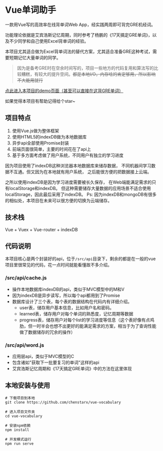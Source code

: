 # Vue单词助手

一款用Vue写的高效率在线背单词Web App，经实践两周即可背完GRE机经词。

功能理论依据是艾宾浩斯记忆周期，同时参考了杨鹏的《17天搞定GRE单词》，以及不少同学和自己使用Excel背单词的经验。

本项目尤其适合做为Excel背单词法的替代方案，尤其适合准备GRE这种考试，需要短期记忆大量单词的同学。

>因为是备考GRE时在空余时间写的，项目一些地方的代码复用和算法写的比较糟糕，有较大的提升空间。~~都是本地I/O，内存啥的肯定够用，所以影响不大能用就行~~

[点此进入本项目的demo页面（甚至可以直接在这背GRE单词）](https://gre.lukerr.com)

如果觉得本项目有帮助记得给个star~

## 项目特点

1. 使用Vue.js做为整体框架
2. 使用HTML5的indexDB做为本地数据库
3. 异步api全部使用Promise封装
4. 前端页面很简单，主要的时间花在了api上
5. 基于多方面考虑做了用户系统，不同用户有独立的学习进度

因为项目使用了indexDB这种浏览器本地数据库来储存数据，
不同机器间学习数据不互通。但又因为在本地就有用户系统，
之后能很方便的把数据接上云端。

之所以使用indexDB是因为学习进度需要被长久保存，
在Web端能满足需求的只有localStorage和indexDB。
但这种需要储存大量数据的应用场景不适合使用localStorage，因此最后采用了indexDB。
Ps: 因为indexDB和mongoDB有很多的相似处，本项目在未来可以很方便的切换为云端储存。

## 技术栈

Vue + Vuex + Vue-router + indexDB

## 代码说明

本项目核心是两个封装好的api，位于```/src/api```目录下，剩余的都是在一般的vue项目里很常见的代码，花一点时间就能看懂故不多介绍。

### /src/api/cache.js
- 操作本地数据库indexDB的api，类似于MVC模型中的M和V
- 因为indexDB是异步读写，所以每个api都用到了Promise
- 数据库设计了三个表，每个表的数据结构在代码内有详细介绍。
  - user表，储存用户基本信息，比如用户名和密码。
  - learned表，储存用户对每个单词的熟悉度，记忆周期等数据
  - progress表，储存用户对每个list的学习进度等信息（这个表好像有点鸡肋，但一时半会也想不出更好的能满足需求的方案，相当于为了查询性能做了数据储存的冗余的操作）

### /src/api/word.js
 - 应用层api，类似于MVC模型的C
 - 包含诸如"获取下一批要复习的单词"这样的api
 - 艾宾浩斯记忆周期和《17天搞定GRE单词》中的方法在这里体现

## 本地安装与使用

```
# 下载项目到本地
git clone https://github.com/chenstarx/vue-vocabulary

# 进入项目文件夹
cd vue-vocabulary

# 安装npm依赖
npm install

# 开发模式运行
npm run serve
```
